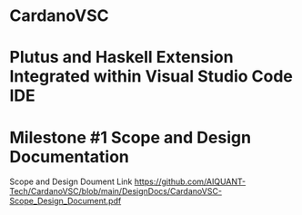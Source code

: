 # CardanoVSC
# Plutus and Haskell Extension Integrated within Visual Studio Code IDE

# Milestone #1 Scope and Design Documentation

Scope and Design Doument Link   https://github.com/AIQUANT-Tech/CardanoVSC/blob/main/DesignDocs/CardanoVSC-Scope_Design_Document.pdf
